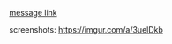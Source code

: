 [message link](https://canary.discord.com/channels/333949691962195969/979791110119522384/1049763294921105450)

screenshots: https://imgur.com/a/3uelDkb

